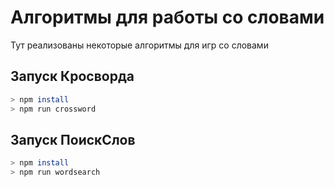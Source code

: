 # Алгоритмы для работы со словами
Тут реализованы некоторые алгоритмы для игр со словами

## Запуск Кросворда
```bash
> npm install
> npm run crossword
```

## Запуск ПоискСлов
```bash
> npm install
> npm run wordsearch
```